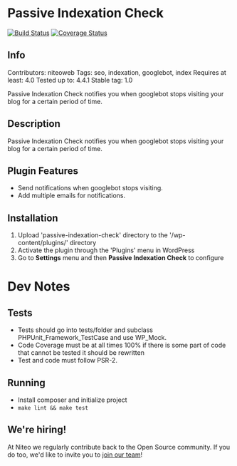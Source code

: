 # Passive Indexation Check

[![Build Status](https://travis-ci.com/niteoweb/passive-indexation-check.svg?token=MFHqF1ZX1qpAAAur9Z9s&branch=master)](https://travis-ci.com/niteoweb/passive-indexation-check)
[![Coverage Status](https://coveralls.io/repos/github/niteoweb/passive-indexation-check/badge.svg?branch=master)](https://coveralls.io/github/niteoweb/passive-indexation-check?branch=master)

## Info

Contributors: niteoweb
Tags: seo, indexation, googlebot, index
Requires at least: 4.0
Tested up to: 4.4.1
Stable tag: 1.0

Passive Indexation Check notifies you when googlebot stops visiting your blog for a certain period of time.

## Description

Passive Indexation Check notifies you when googlebot stops visiting your blog for a certain period of time.

## Plugin Features
* Send notifications when googlebot stops visiting.
* Add multiple emails for notifications.

## Installation

1. Upload 'passive-indexation-check' directory to the '/wp-content/plugins/' directory
2. Activate the plugin through the 'Plugins' menu in WordPress
3. Go to **Settings** menu and then **Passive Indexation Check** to configure
# Dev Notes

## Tests

 - Tests should go into tests/folder and subclass PHPUnit_Framework_TestCase and
use WP_Mock.
 - Code Coverage must be at all times 100% if there is some part of
 code that cannot be tested it should be rewritten
 - Test and code must follow PSR-2.

## Running

- Install composer and initialize project
- `make lint && make test`

## We're hiring!

At Niteo we regularly contribute back to the Open Source community. If you do too, we'd like to invite you to [join our team](https://niteo.co/careers)!

